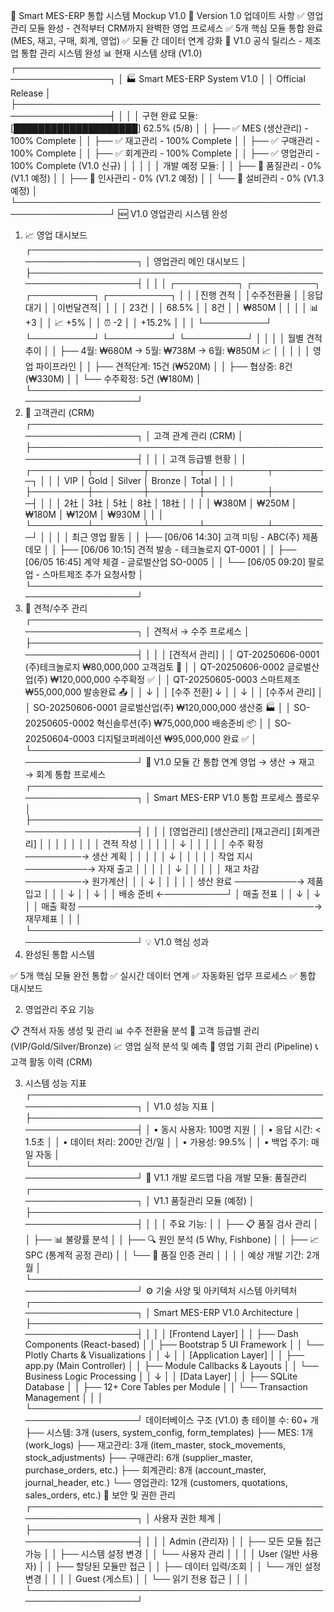 🎨 Smart MES-ERP 통합 시스템 Mockup V1.0
🚀 Version 1.0 업데이트 사항
✅ 영업관리 모듈 완성 - 견적부터 CRM까지 완벽한 영업 프로세스
✅ 5개 핵심 모듈 통합 완료 (MES, 재고, 구매, 회계, 영업)
✅ 모듈 간 데이터 연계 강화
🎯 V1.0 공식 릴리스 - 제조업 통합 관리 시스템 완성
📊 현재 시스템 상태 (V1.0)
┌─────────────────────────────────────────────────────────────────┐
│                    🏭 Smart MES-ERP System V1.0                  │
│                         Official Release                         │
├─────────────────────────────────────────────────────────────────┤
│                                                                 │
│  구현 완료 모듈: [████████████████████] 62.5% (5/8)           │
│  ├── ✅ MES (생산관리)          - 100% Complete               │
│  ├── ✅ 재고관리               - 100% Complete               │
│  ├── ✅ 구매관리               - 100% Complete               │
│  ├── ✅ 회계관리               - 100% Complete               │
│  ├── ✅ 영업관리               - 100% Complete (V1.0 신규)    │
│  │                                                             │
│  개발 예정 모듈:                                               │
│  ├── 📅 품질관리               - 0% (V1.1 예정)              │
│  ├── 📅 인사관리               - 0% (V1.2 예정)              │
│  └── 📅 설비관리               - 0% (V1.3 예정)              │
└─────────────────────────────────────────────────────────────────┘
🆕 V1.0 영업관리 시스템 완성
1. 📈 영업 대시보드
┌─────────────────────────────────────────────────────────────────┐
│                    영업관리 메인 대시보드                        │
├─────────────────────────────────────────────────────────────────┤
│                                                                 │
│  ┌──────────┐ ┌──────────┐ ┌──────────┐ ┌──────────┐         │
│  │진행 견적  │ │수주전환율 │ │응답 대기  │ │이번달견적│         │
│  │   23건   │ │  68.5%   │ │   8건   │ │ ₩850M  │         │
│  │  📊 +3   │ │  📈 +5%  │ │  ⏰ -2  │ │ +15.2% │         │
│  └──────────┘ └──────────┘ └──────────┘ └──────────┘         │
│                                                                 │
│  월별 견적 추이                                                 │
│  ├── 4월: ₩680M → 5월: ₩738M → 6월: ₩850M 📈               │
│  │                                                             │
│  영업 파이프라인                                               │
│  ├── 견적단계: 15건 (₩520M)                                   │
│  ├── 협상중: 8건 (₩330M)                                      │
│  └── 수주확정: 5건 (₩180M)                                    │
└─────────────────────────────────────────────────────────────────┘
2. 🤝 고객관리 (CRM)
┌─────────────────────────────────────────────────────────────────┐
│                    고객 관계 관리 (CRM)                          │
├─────────────────────────────────────────────────────────────────┤
│                                                                 │
│  고객 등급별 현황                                               │
│  ┌─────────┬────────┬────────┬──────────┬─────────┐          │
│  │  VIP    │  Gold  │ Silver │  Bronze  │  Total  │          │
│  ├─────────┼────────┼────────┼──────────┼─────────┤          │
│  │  2社    │  3社   │  5社   │   8社    │  18社   │          │
│  │ ₩380M   │ ₩250M  │ ₩180M  │  ₩120M   │ ₩930M   │          │
│  └─────────┴────────┴────────┴──────────┴─────────┘          │
│                                                                 │
│  최근 영업 활동                                                │
│  ├── [06/06 14:30] 고객 미팅 - ABC(주) 제품 데모              │
│  ├── [06/06 10:15] 견적 발송 - 테크놀로지 QT-0001             │
│  ├── [06/05 16:45] 계약 체결 - 글로벌산업 SO-0005             │
│  └── [06/05 09:20] 팔로업 - 스마트제조 추가 요청사항          │
└─────────────────────────────────────────────────────────────────┘
3. 💼 견적/수주 관리
┌─────────────────────────────────────────────────────────────────┐
│                    견적서 → 수주 프로세스                        │
├─────────────────────────────────────────────────────────────────┤
│                                                                 │
│  [견적서 관리]                                                  │
│  QT-20250606-0001  (주)테크놀로지   ₩80,000,000  고객검토 🔄   │
│  QT-20250606-0002  글로벌산업(주)   ₩120,000,000 수주확정 ✅   │
│  QT-20250605-0003  스마트제조      ₩55,000,000  발송완료 📤   │
│                                 ↓                              │
│  [수주 전환]                    ↓                              │
│                                 ↓                              │
│  [수주서 관리]                                                  │
│  SO-20250606-0001  글로벌산업(주)   ₩120,000,000 생산중 🏭    │
│  SO-20250605-0002  혁신솔루션(주)   ₩75,000,000  배송준비 📦   │
│  SO-20250604-0003  디지털코퍼레이션  ₩95,000,000  완료 ✅      │
└─────────────────────────────────────────────────────────────────┘
🔗 V1.0 모듈 간 통합 연계
영업 → 생산 → 재고 → 회계 통합 프로세스
┌─────────────────────────────────────────────────────────────────┐
│              Smart MES-ERP V1.0 통합 프로세스 플로우             │
├─────────────────────────────────────────────────────────────────┤
│                                                                 │
│  [영업관리]        [생산관리]        [재고관리]      [회계관리]  │
│      │                 │                │               │       │
│  견적 작성            │                │               │       │
│      ↓                │                │               │       │
│  수주 확정 ─────────→ 생산 계획        │               │       │
│      │                ↓                │               │       │
│      │            작업 지시 ──────────→ 자재 출고      │       │
│      │                │                ↓               │       │
│      │                │            재고 차감 ─────────→ 원가계산│
│      │                ↓                │               │       │
│      │            생산 완료 ──────────→ 제품 입고      │       │
│      ↓                │                │               ↓       │
│  배송 준비 ←──────────┘                │          매출 전표    │
│      ↓                                │               ↓       │
│  매출 확정 ──────────────────────────────────────→ 재무제표    │
│                                                                 │
└─────────────────────────────────────────────────────────────────┘
💡 V1.0 핵심 성과
1. 완성된 통합 시스템

✅ 5개 핵심 모듈 완전 통합
✅ 실시간 데이터 연계
✅ 자동화된 업무 프로세스
✅ 통합 대시보드

2. 영업관리 주요 기능

📋 견적서 자동 생성 및 관리
📊 수주 전환율 분석
👥 고객 등급별 관리 (VIP/Gold/Silver/Bronze)
📈 영업 실적 분석 및 예측
🎯 영업 기회 관리 (Pipeline)
📞 고객 활동 이력 (CRM)

3. 시스템 성능 지표
┌─────────────────────────────────────────────────────────────────┐
│                    V1.0 성능 지표                                │
├─────────────────────────────────────────────────────────────────┤
│  • 동시 사용자: 100명 지원                                      │
│  • 응답 시간: < 1.5초                                          │
│  • 데이터 처리: 200만 건/일                                    │
│  • 가용성: 99.5%                                               │
│  • 백업 주기: 매일 자동                                        │
└─────────────────────────────────────────────────────────────────┘
🎯 V1.1 개발 로드맵
다음 개발 모듈: 품질관리
┌─────────────────────────────────────────────────────────────────┐
│                    V1.1 품질관리 모듈 (예정)                     │
├─────────────────────────────────────────────────────────────────┤
│                                                                 │
│  주요 기능:                                                     │
│  ├── 📋 품질 검사 관리                                         │
│  ├── 📊 불량률 분석                                           │
│  ├── 🔍 원인 분석 (5 Why, Fishbone)                           │
│  ├── 📈 SPC (통계적 공정 관리)                                │
│  └── 📑 품질 인증 관리                                        │
│                                                                 │
│  예상 개발 기간: 2개월                                          │
└─────────────────────────────────────────────────────────────────┘
⚙️ 기술 사양 및 아키텍처
시스템 아키텍처
┌─────────────────────────────────────────────────────────────────┐
│                    Smart MES-ERP V1.0 Architecture               │
├─────────────────────────────────────────────────────────────────┤
│                                                                 │
│  [Frontend Layer]                                               │
│  ├── Dash Components (React-based)                             │
│  ├── Bootstrap 5 UI Framework                                  │
│  └── Plotly Charts & Visualizations                           │
│                           ↓                                     │
│  [Application Layer]                                            │
│  ├── app.py (Main Controller)                                  │
│  ├── Module Callbacks & Layouts                                │
│  └── Business Logic Processing                                 │
│                           ↓                                     │
│  [Data Layer]                                                   │
│  ├── SQLite Database                                           │
│  ├── 12+ Core Tables per Module                                │
│  └── Transaction Management                                    │
│                                                                 │
└─────────────────────────────────────────────────────────────────┘
데이터베이스 구조 (V1.0)
총 테이블 수: 60+ 개
├── 시스템: 3개 (users, system_config, form_templates)
├── MES: 1개 (work_logs)
├── 재고관리: 3개 (item_master, stock_movements, stock_adjustments)
├── 구매관리: 6개 (supplier_master, purchase_orders, etc.)
├── 회계관리: 8개 (account_master, journal_header, etc.)
└── 영업관리: 12개 (customers, quotations, sales_orders, etc.)
🔐 보안 및 권한 관리
┌─────────────────────────────────────────────────────────────────┐
│                    사용자 권한 체계                              │
├─────────────────────────────────────────────────────────────────┤
│                                                                 │
│  Admin (관리자)                                                 │
│  ├── 모든 모듈 접근 가능                                       │
│  ├── 시스템 설정 변경                                         │
│  └── 사용자 관리                                              │
│                                                                 │
│  User (일반 사용자)                                             │
│  ├── 할당된 모듈만 접근                                       │
│  ├── 데이터 입력/조회                                         │
│  └── 개인 설정 변경                                           │
│                                                                 │
│  Guest (게스트)                                                 │
│  └── 읽기 전용 접근                                           │
│                                                                 │
└─────────────────────────────────────────────────────────────────┘
